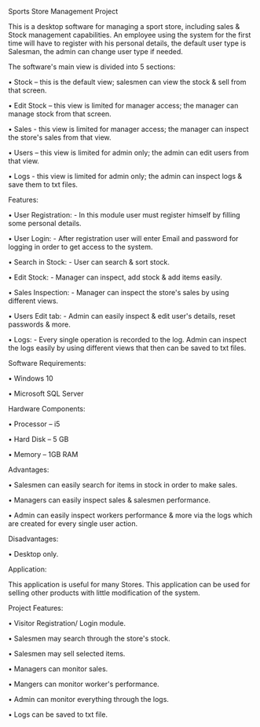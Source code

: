 Sports Store Management Project

This is a desktop software for managing a sport store, including sales & Stock management capabilities.
An employee using the system for the first time will have to register with his personal details, the default user type is Salesman, the admin can change user type if needed.

The software's main view is divided into 5 sections:

•	Stock – this is the default view; salesmen can view the stock & sell from that screen.

•	Edit Stock – this view is limited for manager access; the manager can manage stock from that screen.

•	Sales - this view is limited for manager access; the manager can inspect the store's sales from that view.  

•	Users – this view is limited for admin only; the admin can edit users from that view.

•	Logs - this view is limited for admin only; the admin can inspect logs & save them to txt files.


Features:

•	User Registration: - In this module user must register himself by filling some personal details.

•	User Login: - After registration user will enter Email and password for logging in order to get access to the system.

•	Search in Stock: - User can search & sort stock.

•	Edit Stock: - Manager can inspect, add stock & add items easily. 

•	Sales Inspection: - Manager can inspect the store's sales by using different views.

•	Users Edit tab: - Admin can easily inspect & edit user's details, reset passwords & more.

•	 Logs: - Every single operation is recorded to the log. Admin can inspect the logs easily by using different views that then can be saved to txt files.


Software Requirements:

•	Windows 10

•	Microsoft SQL Server


Hardware Components:

•	Processor – i5

•	Hard Disk – 5 GB

•	Memory – 1GB RAM


Advantages:

•	Salesmen can easily search for items in stock in order to make sales.

•	Managers can easily inspect sales & salesmen performance.

•	Admin can easily inspect workers performance & more via the logs which are created for every single user action.


Disadvantages:

•	Desktop only.


Application:

This application is useful for many Stores. This application can be used for selling other products with little modification of the system.


Project Features:

•	Visitor Registration/ Login module.

•	Salesmen may search through the store's stock.

•	Salesmen may sell selected items.

•	Managers can monitor sales.

•	Mangers can monitor worker's performance.

•	Admin can monitor everything through the logs.

•	Logs can be saved to txt file.
